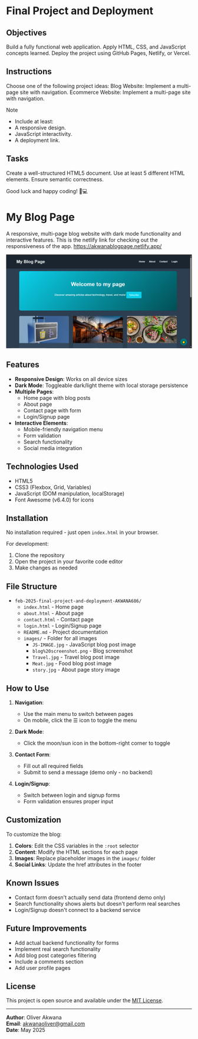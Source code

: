 # Final Project and Deployment

## Objectives
Build a fully functional web application.
Apply HTML, CSS, and JavaScript concepts learned.
Deploy the project using GitHub Pages, Netlify, or Vercel.

## Instructions
Choose one of the following project ideas:
Blog Website: Implement a multi-page site with navigation.
Ecommerce Website: Implement a multi-page site with navigation.

>[!NOTE]
> - Include at least:
> - A responsive design.
> - JavaScript interactivity.
> - A deployment link.

## Tasks

Create a well-structured HTML5 document.
Use at least 5 different HTML elements.
Ensure semantic correctness.

Good luck and happy coding! 🚀💻

# My Blog Page

A responsive, multi-page blog website with dark mode functionality and interactive features.
This is the netlify link for checking out the responsiveness of the app.
https://akwanablogpage.netlify.app/

![Blog Screenshot](images/blog%20screenshot.png)

## Features

- **Responsive Design**: Works on all device sizes
- **Dark Mode**: Toggleable dark/light theme with local storage persistence
- **Multiple Pages**: 
  - Home page with blog posts
  - About page
  - Contact page with form
  - Login/Signup page
- **Interactive Elements**:
  - Mobile-friendly navigation menu
  - Form validation
  - Search functionality
  - Social media integration

## Technologies Used

- HTML5
- CSS3 (Flexbox, Grid, Variables)
- JavaScript (DOM manipulation, localStorage)
- Font Awesome (v6.4.0) for icons

## Installation

No installation required - just open `index.html` in your browser.

For development:
1. Clone the repository
2. Open the project in your favorite code editor
3. Make changes as needed

## File Structure
- `feb-2025-final-project-and-deployment-AKWANA686/`
  - `index.html` - Home page
  - `about.html` - About page
  - `contact.html` - Contact page
  - `login.html` - Login/Signup page
  - `README.md` - Project documentation
  - `images/` - Folder for all images
    - `JS-IMAGE.jpg` - JavaScript blog post image
    - `blog%20screenshot.png` - Blog screenshot
    - `Travel.jpg` - Travel blog post image
    - `Meat.jpg` - Food blog post image
    - `story.jpg` - About page story image


## How to Use

1. **Navigation**:
   - Use the main menu to switch between pages
   - On mobile, click the ☰ icon to toggle the menu

2. **Dark Mode**:
   - Click the moon/sun icon in the bottom-right corner to toggle

3. **Contact Form**:
   - Fill out all required fields
   - Submit to send a message (demo only - no backend)

4. **Login/Signup**:
   - Switch between login and signup forms
   - Form validation ensures proper input

## Customization

To customize the blog:

1. **Colors**: Edit the CSS variables in the `:root` selector
2. **Content**: Modify the HTML sections for each page
3. **Images**: Replace placeholder images in the `images/` folder
4. **Social Links**: Update the href attributes in the footer



## Known Issues

- Contact form doesn't actually send data (frontend demo only)
- Search functionality shows alerts but doesn't perform real searches
- Login/Signup doesn't connect to a backend service

## Future Improvements

- Add actual backend functionality for forms
- Implement real search functionality
- Add blog post categories filtering
- Include a comments section
- Add user profile pages

## License

This project is open source and available under the [MIT License](LICENSE).

---

**Author**: Oliver Akwana  
**Email**: akwanaoliver@gmail.com  
**Date**: May 2025


